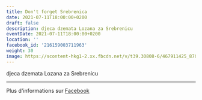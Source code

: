 ```yaml
---
title: Don't forget Srebrenica
date: 2021-07-11T18:00:00+0200
draft: false
description: djeca dzemata Lozana za Srebrenicu
eventDate: 2021-07-11T18:00:00+0200
location: ''
facebook_id: '216159003711963'
weight: 30
image: https://scontent-hkg1-2.xx.fbcdn.net/v/t39.30808-6/467911425_8702124949883247_8451066247417132989_n.jpg?_nc_cat=103&ccb=1-7&_nc_sid=9e60e4&_nc_ohc=nXwqe3ZIdLcQ7kNvwEQ9gvm&_nc_oc=AdlMVdVnXb8_kneJDab9h4BEt-MgqQKcW_MuKJtf-G0h5PvoWWmDumvapAsFn5mQAwo&_nc_zt=23&_nc_ht=scontent-hkg1-2.xx&edm=ABTKTjYEAAAA&_nc_gid=zYzmkxumWAiGqXWo9GTCqg&oh=00_AfJba9kIq5P_eGdanIeI1noz0lCot_PUjs4N4oc6t2JQfw&oe=68275259
---
```


djeca dzemata Lozana za Srebrenicu

---

Plus d'informations sur [Facebook](https://facebook.com/events/216159003711963)